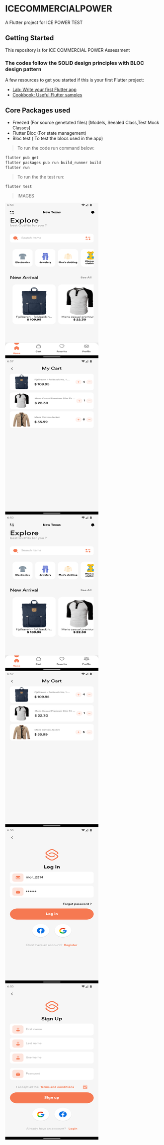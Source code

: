 # ICECOMMERCIALPOWER

A Flutter project for ICE POWER TEST

## Getting Started

This repository is for ICE COMMERCIAL POWER  Assessment

### The codes follow the SOLID design principles with BLOC design pattern

A few resources to get you started if this is your first Flutter project:

- [Lab: Write your first Flutter app](https://flutter.dev/docs/get-started/codelab)
- [Cookbook: Useful Flutter samples](https://flutter.dev/docs/cookbook)

## Core Packages used
- Freezed (For source genetated files) [Models, Seealed Class,Test Mock Classes]
- Flutter Bloc (For state management)
- Bloc test ( To test the blocs used in the app)

> To run the code run command below:
```
flutter pub get
flutter packages pub run build_runner build
flutter run
```

> To run the the test run:
```
flutter test
```
> IMAGES
<p float="left">
<img src="https://raw.githubusercontent.com/abiodundotdev/icecommercialpowertest/master/docimg/dashboard.png?raw=true"  width= "300px" height ="500px" /> <img src="https://raw.githubusercontent.com/abiodundotdev/icecommercialpowertest/master/docimg/cart.png?raw=true" width= "300px" height ="500px"  /> 
<img src="https://raw.githubusercontent.com/abiodundotdev/icecommercialpowertest/master/docimg/dashboard.png?raw=true"  width= "300px" height ="500px" />
 <img src="https://raw.githubusercontent.com/abiodundotdev/icecommercialpowertest/master/docimg/cart.png?raw=true" width= "300px" height ="500px" />
<img src="https://raw.githubusercontent.com/abiodundotdev/icecommercialpowertest/master/docimg/login.png?raw=true" width= "300px" height ="500px" />
<img src="https://raw.githubusercontent.com/abiodundotdev/icecommercialpowertest/master/docimg/register.png?raw=true" width= "300px" height ="500px" />
</p>

